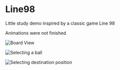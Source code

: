 # Line98

Little study demo inspired by a classic game Line 98

Animations were not finished

![Board View](https://github.com/glaphi/Line98/blob/master/ReadMe/board.PNG)

![Selecting a ball](https://github.com/glaphi/Line98/blob/master/ReadMe/selectedBall.PNG)

![Selecting destination position](https://github.com/glaphi/Line98/blob/master/ReadMe/selectedPosition.PNG)
